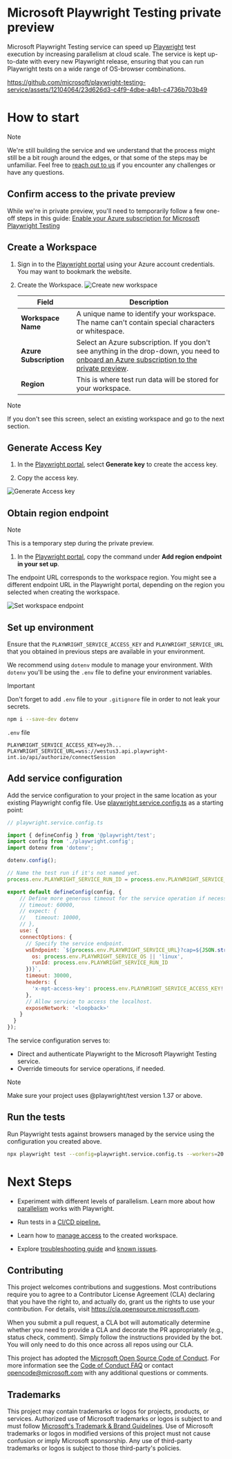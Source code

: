 # Microsoft Playwright Testing private preview

Microsoft Playwright Testing service can speed up [Playwright](https://playwright.dev) test execution by increasing parallelism at cloud scale. The service is kept up-to-date with every new Playwright release, ensuring that you can run Playwright tests on a wide range of OS-browser combinations.

https://github.com/microsoft/playwright-testing-service/assets/12104064/23d626d3-c4f9-4dbe-a4b1-c4736b703b49

# How to start

> [!NOTE]
> We're still building the service and we understand that the process might still be a bit rough around the edges, or that some of the steps may be unfamiliar. Feel free to [reach out to us](https://aka.ms/mpt/feedback) if you encounter any challenges or have any questions.

## Confirm access to the private preview

While we're in private preview, you'll need to temporarily follow a few one-off steps in this guide: [Enable your Azure subscription for Microsoft Playwright Testing](./docs/onboard-subscription.md)

## Create a Workspace

1. Sign in to the [Playwright portal](https://aka.ms/mpt/portal) using your Azure account credentials. You may want to bookmark the website.

1. Create the Workspace.
  ![Create new workspace](https://github.com/microsoft/playwright-testing-service/assets/12104064/7ce589a1-9e77-4dd1-b0d6-d3164a4336fa)

    |Field  |Description  |
    |---------|---------|
    |**Workspace Name** | A unique name to identify your workspace.<BR>The name can't contain special characters or whitespace. |
    |**Azure Subscription** | Select an Azure subscription. If you don't see anything in the drop-down, you need to [onboard an Azure subscription to the private preview](./docs/onboard-subscription.md). |
    |**Region** | This is where test run data will be stored for your workspace. |

  > [!NOTE]
  > If you don't see this screen, select an existing workspace and go to the next section.

## Generate Access Key

1. In the [Playwright portal](https://aka.ms/mpt/portal), select **Generate key** to create the access key.

1. Copy the access key.

![Generate Access key](https://github.com/microsoft/playwright-testing-service/assets/12104064/e9893574-527a-4a07-9b67-360c8f181d10)


## Obtain region endpoint

> [!NOTE]
> This is a temporary step during the private preview.

 1. In the [Playwright portal](https://aka.ms/mpt/portal), copy the command under **Add region endpoint in your set up**.

The endpoint URL corresponds to the workspace region. You might see a different endpoint URL in the Playwright portal, depending on the region you selected when creating the workspace. 

 ![Set workspace endpoint](https://github.com/microsoft/playwright-testing-service/assets/12104064/8f387beb-80dc-42e8-88cf-6d65584be50e)

## Set up environment

Ensure that the `PLAYWRIGHT_SERVICE_ACCESS_KEY` and `PLAYWRIGHT_SERVICE_URL` that you obtained in previous steps are available in your environment.

We recommend using `dotenv` module to manage your environment. With `dotenv` you'll be using the `.env` file to define your environment variables.

> [!IMPORTANT]
> Don't forget to add `.env` file to your `.gitignore` file in order to not leak your secrets.

```sh
npm i --save-dev dotenv
```

`.env` file
```
PLAYWRIGHT_SERVICE_ACCESS_KEY=eyJh...
PLAYWRIGHT_SERVICE_URL=wss://westus3.api.playwright-int.io/api/authorize/connectSession
```

## Add service configuration

Add the service configuration to your project in the same location as your existing Playwright config file. Use [playwright.service.config.ts](https://aka.ms/mpt/service-config) as a starting point:

```js
// playwright.service.config.ts

import { defineConfig } from '@playwright/test';
import config from './playwright.config';
import dotenv from 'dotenv';

dotenv.config();

// Name the test run if it's not named yet.
process.env.PLAYWRIGHT_SERVICE_RUN_ID = process.env.PLAYWRIGHT_SERVICE_RUN_ID || new Date().toISOString();

export default defineConfig(config, {
    // Define more generous timeout for the service operation if necessary.
    // timeout: 60000,
    // expect: {
    //   timeout: 10000,
    // },
    use: {
    connectOptions: {
      // Specify the service endpoint.
      wsEndpoint: `${process.env.PLAYWRIGHT_SERVICE_URL}?cap=${JSON.stringify({
        os: process.env.PLAYWRIGHT_SERVICE_OS || 'linux',
        runId: process.env.PLAYWRIGHT_SERVICE_RUN_ID
      })}`,
      timeout: 30000,
      headers: {
        'x-mpt-access-key': process.env.PLAYWRIGHT_SERVICE_ACCESS_KEY!
      },
      // Allow service to access the localhost.
      exposeNetwork: '<loopback>'
    }
  }
});
```

The service configuration serves to:
- Direct and authenticate Playwright to the Microsoft Playwright Testing service.
- Override timeouts for service operations, if needed.

> [!NOTE]
> Make sure your project uses @playwright/test version 1.37 or above.

## Run the tests

Run Playwright tests against browsers managed by the service using the configuration you created above.

```sh
npx playwright test --config=playwright.service.config.ts --workers=20
```

# Next Steps
- Experiment with different levels of parallelism. Learn more about how [parallelism](./docs/concept-understanding-parallelism.md) works with Playwright.

- Run tests in a [CI/CD pipeline.](./docs/configure-tests-with-ci-cd-pipeline.md)

- Learn how to [manage access](./docs/how-to-assign-roles.md) to the created workspace.

- Explore [troubleshooting guide](./docs/troubleshooting.md) and [known issues](./docs/known-issues.md).

## Contributing

This project welcomes contributions and suggestions. Most contributions require you to agree to a
Contributor License Agreement (CLA) declaring that you have the right to, and actually do, grant us
the rights to use your contribution. For details, visit https://cla.opensource.microsoft.com.

When you submit a pull request, a CLA bot will automatically determine whether you need to provide
a CLA and decorate the PR appropriately (e.g., status check, comment). Simply follow the instructions
provided by the bot. You will only need to do this once across all repos using our CLA.

This project has adopted the [Microsoft Open Source Code of Conduct](https://opensource.microsoft.com/codeofconduct/).
For more information see the [Code of Conduct FAQ](https://opensource.microsoft.com/codeofconduct/faq/) or
contact [opencode@microsoft.com](mailto:opencode@microsoft.com) with any additional questions or comments.

## Trademarks

This project may contain trademarks or logos for projects, products, or services. Authorized use of Microsoft
trademarks or logos is subject to and must follow
[Microsoft's Trademark & Brand Guidelines](https://www.microsoft.com/en-us/legal/intellectualproperty/trademarks/usage/general).
Use of Microsoft trademarks or logos in modified versions of this project must not cause confusion or imply Microsoft sponsorship.
Any use of third-party trademarks or logos is subject to those third-party's policies.
